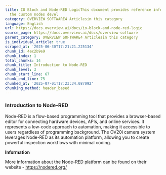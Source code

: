 ```yaml
---
title: IO Block and Node-RED LogicThis document provides reference information about
  the custom nodes devel
category: OVERVIEW SOFTWARE4 Articlesin this category
language: English
url: https://docs.overview.ai/docs/io-block-and-node-red-logic
source_page: https://docs.overview.ai/docs/overview-software
parent_category: OVERVIEW SOFTWARE4 Articlesin this category
is_individual_article: true
scraped_at: '2025-06-30T17:21:21.225134'
chunk_id: 4ec2b9e9
chunk_index: 1
total_chunks: 14
chunk_title: Introduction to Node-RED
chunk_level: 3
chunk_start_line: 67
chunk_end_line: 75
chunked_at: '2025-07-01T17:23:34.087092'
chunking_method: header_based
---
```


### Introduction to Node-RED

Node-RED is a flow-based programming tool that provides a browser-based editor for connecting hardware devices, APIs, and online services. It represents a low-code approach to automation, making it accessible to users regardless of programming background. The OV20i camera system leverages Node-RED as its automation platform, allowing you to create powerful inspection workflows with minimal coding.

**Information**

More information about the Node-RED platform can be found on their website - https://nodered.org/
